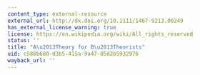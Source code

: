 ```yaml
---
content_type: external-resource
external_url: http://dx.doi.org/10.1111/1467-9213.00249
has_external_license_warning: true
license: https://en.wikipedia.org/wiki/All_rights_reserved
status: ''
title: "A\u2013Theory for B\u2013Theorists"
uid: c588b680-d3b5-415a-9a47-05d2b5932976
wayback_url: ''
---
```

